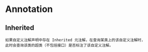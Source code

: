 # Annotation

## Inherited
    如果自定义注解声明中存在 Inherited 元注解，在查询某类上的该自定义注解时，
    此时会查询该类的超类（不包括接口）是否标注了该自定义注解。